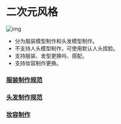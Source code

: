 # 二次元风格

![img](https://arkimg.ark.online/1689054440067-1.jpeg)

- 分为服装模型制作和头发模型制作。
- 不支持人头模型制作，可使用默认人头捏脸。
- 支持服装、发型更换吗、搭配。
- 支持妆容制作更换。

### [服装制作规范](./2-2-1-Garment-Production-Specifications) 

### [头发制作规范](./2-2-1-hair-making-specification) 

### [妆容制作](./2-2-2-general-specification) 